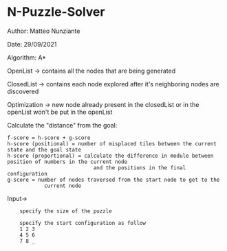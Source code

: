 # N-Puzzle-Solver

Author: Matteo Nunziante

Date: 29/09/2021

Algorithm: A*

OpenList -> contains all the nodes that are being generated

ClosedList -> contains each node explored after it's neighboring nodes are discovered

Optimization -> new node already present in the closedList or in the openList won't be put in the openList

Calculate the "distance" from the goal:

    f-score = h-score + g-score
    h-score (positional) = number of misplaced tiles between the current state and the goal state
    h-score (proportional) = calculate the difference in module between position of numbers in the current node
                                and the positions in the final configuration
    g-score = number of nodes traversed from the start node to get to the
                current node
                
Input-> 
        
        specify the size of the puzzle

        specify the start configuration as follow
        1 2 3
        4 5 6
        7 8 _
